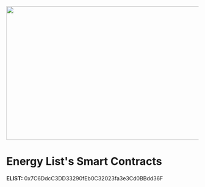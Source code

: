 <img src="https://firebasestorage.googleapis.com/v0/b/e-list-e5622.appspot.com/o/Assets%2F24.png?alt=media" width="650" height="350">

# Energy List's Smart Contracts

**ELIST:**  0x7C6DdcC3DD33290fEb0C32023fa3e3Cd0BBdd36F

